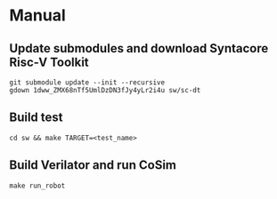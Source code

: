 # Manual

## Update submodules and download Syntacore Risc-V Toolkit
```
git submodule update --init --recursive
gdown 1dww_ZMX68nTf5UmlDzDN3fJy4yLr2i4u sw/sc-dt
```
## Build test
```
cd sw && make TARGET=<test_name>
```
## Build Verilator and run CoSim
```
make run_robot
```
